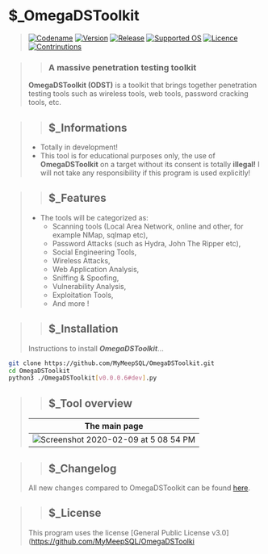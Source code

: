 # $_OmegaDSToolkit
> [![Codename](https://img.shields.io/badge/Codename-MyMeepSQL-informational?style=flat-square)]()
[![Version](https://img.shields.io/badge/Version-0.0.0.6-brightgreen?style=flat-square)]()
[![Release](https://img.shields.io/badge/Release-Stable-success?style=flat-square)]()
[![Supported OS](https://img.shields.io/badge/Supported%20OS-Linux%20--%20Windows-success?style=flat-square)]()
[![Licence](https://img.shields.io/badge/License-GNU--GPL--3.0-important?style=flat-square)]()
[![Contrinutions](https://img.shields.io/badge/Contributions-Open%20!-yellow?style=flat-square)]()

> > ### A massive penetration testing toolkit
> **OmegaDSToolkit (ODST)** is a toolkit that brings together penetration testing tools such as wireless tools, web tools, password cracking tools, etc.

>> ## $_Informations
> - Totally in development!
> - This tool is for educational purposes only, the use of **OmegaDSToolkit** on a target without its consent is totally **illegal!** I will not take any responsibility if this program is used explicitly!

>> ## $_Features
> - The tools will be categorized as: 
>   - Scanning tools (Local Area Network, online and other, for example NMap, sqlmap etc), 
>   - Password Attacks (such as Hydra, John The Ripper etc), 
>   - Social Engineering Tools,
>   - Wireless Attacks,
>   - Web Application Analysis,
>   - Sniffing & Spoofing,
>   - Vulnerability Analysis,
>   - Exploitation Tools,
>   - And more !

>> ## $_Installation
> Instructions to install ***OmegaDSToolkit***...
```bash
git clone https://github.com/MyMeepSQL/OmegaDSToolkit.git
cd OmegaDSToolkit
python3 ./OmegaDSToolkit[v0.0.0.6#dev].py
```

>> ## $_Tool overview
> | The main page | 
> | ------------- | 
> | ![Screenshot 2020-02-09 at 5 08 54 PM](https://zupimages.net/up/21/50/98oo.jpg)   |

>> ## $_Changelog
> All new changes compared to OmegaDSToolkit can be found [here](https://github.com/MyMeepSQL/OmegaDSToolkit/blob/main/CHANGLOG.md).

>> ## $_License 
> This program uses the license [General Public License v3.0](https://github.com/MyMeepSQL/OmegaDSToolki
